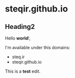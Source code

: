 # steqir.github.io
## Heading2
Hello **world**!,

I'm available under this domains:
- steq.ir
- steqir.github.io

This is a **test** edit.

